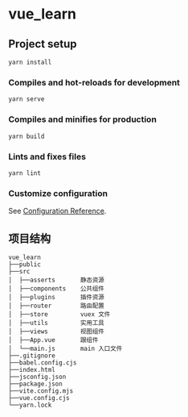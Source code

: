 # vue_learn

## Project setup

```shell
yarn install
```

### Compiles and hot-reloads for development

```shell
yarn serve
```

### Compiles and minifies for production

```shell
yarn build
```

### Lints and fixes files

```shell
yarn lint
```

### Customize configuration

See [Configuration Reference](https://cli.vuejs.org/config/).

## 项目结构

```text
vue_learn
├──public
├──src
│  ├──asserts       静态资源
│  ├──components    公共组件
│  ├──plugins       插件资源
│  ├──router        路由配置
│  ├──store         vuex 文件
│  ├──utils         实用工具
│  ├──views         视图组件
│  ├──App.vue       跟组件
│  └──main.js       main 入口文件
├──.gitignore
├──babel.config.cjs
├──index.html
├──jsconfig.json
├──package.json
├──vite.config.mjs
├──vue.config.cjs
└──yarn.lock
```
